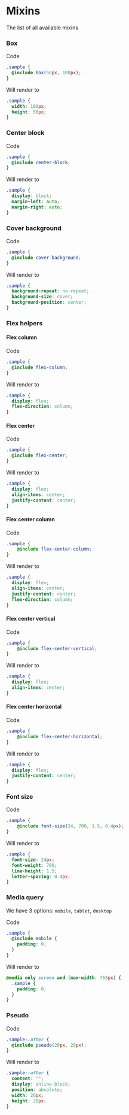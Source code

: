 # Mixins

The list of all available mixins

### Box
Code
```scss
.sample {
  @include box(50px, 100px);
}
```

Will render to

```scss
.sample {
  width: 100px;
  height: 50px;
}
```

### Center block
Code
```scss
.sample {
  @include center-block;
}
```

Will render to

```scss
.sample {
  display: block;
  margin-left: auto;
  margin-right: auto;
}
```

### Cover background
Code
```scss
.sample {
  @include cover-background;
}
```

Will render to

```scss
.sample {
  background-repeat: no-repeat;
  background-size: cover;
  background-position: center;
}
```

### Flex helpers

#### Flex column
Code
```scss
.sample {
  @include flex-column;
}
```

Will render to

```scss
.sample {
  display: flex;
  flex-direction: column;
}
```

#### Flex center
Code
```scss
.sample {
  @include flex-center;
}
```

Will render to

```scss
.sample {
  display: flex;
  align-items: center;
  justify-content: center;
}
```

#### Flex center column
Code
```scss
.sample {
    @include flex-center-column;
}
```

Will render to

```scss
.sample {
  display: flex;
  align-items: center;
  justify-content: center;
  flex-direction: column;
}
```

#### Flex center vertical
Code
```scss
.sample {
    @include flex-center-vertical;
}
```

Will render to

```scss
.sample {
  display: flex;
  align-items: center;
}
```

#### Flex center horizontal
Code
```scss
.sample {
    @include flex-center-horizontal;
}
```

Will render to

```scss
.sample {
  display: flex;
  justify-content: center;
}
```

### Font size
Code
```scss
.sample {
    @include font-size(24, 700, 1.5, 0.4px);
}
```

Will render to

```scss
.sample {
  font-size: 24px;
  font-weight: 700;
  line-height: 1.5;
  letter-spacing: 0.4px;
}
```

### Media query
We have 3 options: `mobile`, `tablet`, `desktop` 

Code
```scss
.sample {
  @include mobile {
    padding: 0;
  }
}
```

Will render to

```scss
@media only screen and (max-width: 768px) {
  .sample {
    padding: 0; 
  } 
}
```

### Pseudo
Code
```scss
.sample::after {
  @include pseudo(20px, 20px);
}
```

Will render to

```scss
.sample::after {
  content: "";
  display: inline-block;
  position: absolute;
  width: 20px;
  height: 20px; 
}
```